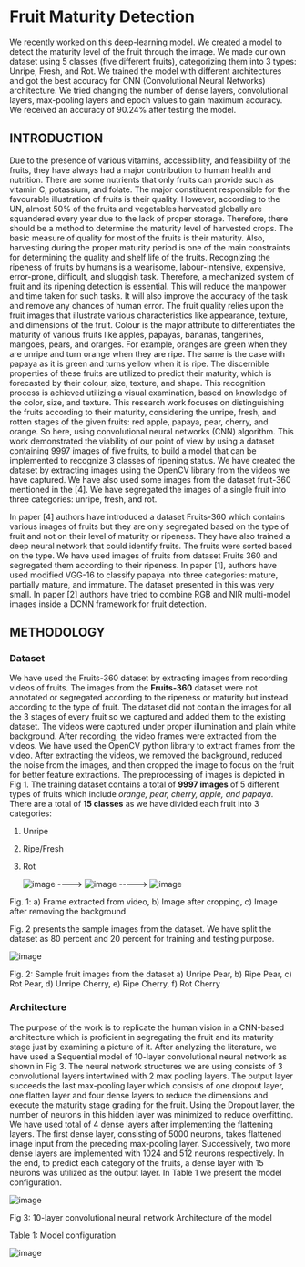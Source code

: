 # Fruit Maturity Detection
We recently worked on this deep-learning model. We created a model to detect the maturity level of the fruit through the image. We made our own dataset using 5 classes (five different fruits), categorizing them into 3 types: Unripe, Fresh, and Rot. We trained the model with different architectures and got the best accuracy for CNN (Convolutional Neural Networks) architecture. We tried changing the number of dense layers, convolutional layers, max-pooling layers and epoch values to gain maximum accuracy. We received an accuracy of 90.24% after testing the model. 

## INTRODUCTION

Due to the presence of various vitamins, accessibility, and feasibility of the fruits, they have always had a major contribution to human health and nutrition. There are some nutrients that only fruits can provide such as vitamin C, potassium, and folate. The major constituent responsible for the favourable illustration of fruits is their quality. However, according to the UN, almost 50% of the fruits and vegetables harvested globally are squandered every year due to the lack of proper storage. Therefore, there should be a method to determine the maturity level of harvested crops. The basic measure of quality for most of the fruits is their maturity. Also, harvesting during the proper maturity period is one of the main constraints for determining the quality and shelf life of the fruits. Recognizing the ripeness of fruits by humans is a wearisome, labour-intensive, expensive, error-prone, difficult, and sluggish task. Therefore, a mechanized system of fruit and its ripening detection is essential. This will reduce the manpower and time taken for such tasks. It will also improve the accuracy of the task and remove any chances of human error. 
The fruit quality relies upon the fruit images that illustrate various characteristics like appearance, texture, and dimensions of the fruit. Colour is the major attribute to differentiates the maturity of various fruits like apples, papayas, bananas, tangerines, mangoes, pears, and oranges. For example, oranges are green when they are unripe and turn orange when they are ripe. The same is the case with papaya as it is green and turns yellow when it is ripe.
The discernible properties of these fruits are utilized to predict their maturity, which is forecasted by their colour, size, texture, and shape. This recognition process is achieved utilizing a visual examination, based on knowledge of the color, size, and texture. This research work focuses on distinguishing the fruits according to their maturity, considering the unripe, fresh, and rotten stages of the given fruits: red apple, papaya, pear, cherry, and orange. So here, using convolutional neural networks (CNN) algorithm. 
This work demonstrated the viability of our point of view by using a dataset containing 9997 images of five fruits, to build a model that can be implemented to recognize 3 classes of ripening status. We have created the dataset by extracting images using the OpenCV library from the videos we have captured. We have also used some images from the dataset fruit-360 mentioned in the [4]. We have segregated the images of a single fruit into three categories: unripe, fresh, and rot.    

In paper [4] authors have introduced a dataset Fruits-360 which contains various images of fruits but they are only segregated based on the type of fruit and not on their level of maturity or ripeness. They have also trained a deep neural network that could identify fruits. The fruits were sorted based on the type. We have used images of fruits from dataset Fruits 360 and segregated them according to their ripeness. In paper [1], authors have used modified VGG-16 to classify papaya into three categories: mature, partially mature, and immature. The dataset presented in this was very small. In paper [2] authors have tried to combine RGB and NIR multi-model images inside a DCNN framework for fruit detection.

##  METHODOLOGY

###	Dataset
We have used the Fruits-360 dataset by extracting images from recording videos of fruits. The images from the **Fruits-360** dataset were not annotated or segregated according to the ripeness or maturity but instead according to the type of fruit. The dataset did not contain the images for all the 3 stages of every fruit so we captured and added them to the existing dataset. The videos were captured under proper illumination and plain white background. After recording, the video frames were extracted from the videos. We have used the OpenCV python library to extract frames from the video. After extracting the videos, we removed the background, reduced the noise from the images, and then cropped the image to focus on the fruit for better feature extractions. The preprocessing of images is depicted in Fig 1. The training dataset contains a total of **9997 images** of 5 different types of fruits which include _orange, pear, cherry, apple, and papaya_. There are a total of **15 classes** as we have divided each fruit into 3 categories: 
1.	Unripe
2.	Ripe/Fresh
3.	Rot


	![image](https://github.com/Tej03/Fruits-Maturity-Detection/assets/82440905/a8b1f974-b558-4e3f-ad9d-80d4263388d8)      ---->      ![image](https://github.com/Tej03/Fruits-Maturity-Detection/assets/82440905/40b0b927-e0b8-49cd-ac9e-463cda931f93)       ----->        ![image](https://github.com/Tej03/Fruits-Maturity-Detection/assets/82440905/774a137d-8279-47de-9952-79f8a1e1e9b4)






					

  


					
	
Fig. 1: a) Frame extracted from video, b) Image after cropping, c) Image after removing the background


Fig. 2 presents the sample images from the dataset. We have split the dataset as 80 percent and 20 percent for training and testing purpose.  





![image](https://github.com/Tej03/Fruits-Maturity-Detection/assets/82440905/11f05168-d7b5-4117-a5c5-869a7275b1b0)





Fig. 2: Sample fruit images from the dataset
a)  Unripe Pear, b) Ripe Pear, c) Rot Pear, d) Unripe Cherry, e) Ripe Cherry, f) Rot Cherry



### Architecture 

The purpose of the work is to replicate the human vision in a CNN-based architecture which is proficient in segregating the fruit and its maturity stage just by examining a picture of it. After analyzing the literature, we have used a Sequential model of 10-layer convolutional neural network as shown in Fig 3. The neural network structures we are using consists of 3 convolutional layers intertwined with 2 max pooling layers. The output layer succeeds the last max-pooling layer which consists of one dropout layer, one flatten layer and four dense layers to reduce the dimensions and execute the maturity stage grading for the fruit. Using the Dropout layer, the number of neurons in this hidden layer was minimized to reduce overfitting. We have used total of 4 dense layers after implementing the flattening layers. The first dense layer, consisting of 5000 neurons, takes flattened image input from the preceding max-pooling layer. Successively, two more dense layers are implemented with 1024 and 512 neurons respectively. In the end, to predict each category of the fruits, a dense layer with 15 neurons was utilized as the output layer. In Table 1 we present the model configuration.



![image](https://github.com/Tej03/Fruits-Maturity-Detection/assets/82440905/9413b89c-98b9-4daa-975a-9fc81ccccd54)


Fig 3: 10-layer convolutional neural network Architecture of the model


Table 1: Model configuration

![image](https://github.com/Tej03/Fruits-Maturity-Detection/assets/82440905/fce15c68-3049-4c3b-9731-aafd1141315c)

 
 
